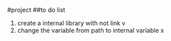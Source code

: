 #project
##to do list

1. create a internal library with not link			v
2. change the variable from path to internal variable     	x